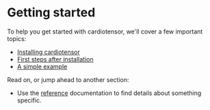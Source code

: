 # Getting started

To help you get started with cardiotensor, we'll cover a few important topics:

- [Installing cardiotensor](./installation.md)
- [First steps after installation](./first-steps.md)
- [A simple example](./examples.md)

Read on, or jump ahead to another section:

- Use the [reference](../reference/index.md) documentation to find details about something specific.